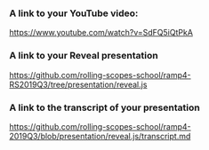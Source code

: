 ### A link to your YouTube video:
https://www.youtube.com/watch?v=SdFQ5iQtPkA

### A link to your Reveal presentation
https://github.com/rolling-scopes-school/ramp4-RS2019Q3/tree/presentation/reveal.js

### A link to the transcript of your presentation
https://github.com/rolling-scopes-school/ramp4-2019Q3/blob/presentation/reveal.js/transcript.md
